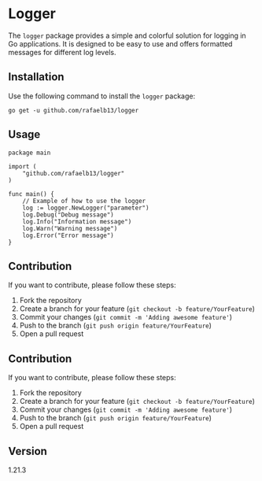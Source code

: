 # Logger

The `logger` package provides a simple and colorful solution for logging in Go applications. It is designed to be easy to use and offers formatted messages for different log levels.

## Installation

Use the following command to install the `logger` package:

```
go get -u github.com/rafaelb13/logger
```

## Usage

```
package main

import (
	"github.com/rafaelb13/logger"
)

func main() {
	// Example of how to use the logger
	log := logger.NewLogger("parameter")
	log.Debug("Debug message")
	log.Info("Information message")
	log.Warn("Warning message")
	log.Error("Error message")
}

```


## Contribution

If you want to contribute, please follow these steps:

1. Fork the repository
2. Create a branch for your feature (`git checkout -b feature/YourFeature`)
3. Commit your changes (`git commit -m 'Adding awesome feature'`)
4. Push to the branch (`git push origin feature/YourFeature`)
5. Open a pull request


## Contribution

If you want to contribute, please follow these steps:

1. Fork the repository
2. Create a branch for your feature (`git checkout -b feature/YourFeature`)
3. Commit your changes (`git commit -m 'Adding awesome feature'`)
4. Push to the branch (`git push origin feature/YourFeature`)
5. Open a pull request


## Version

1.21.3
